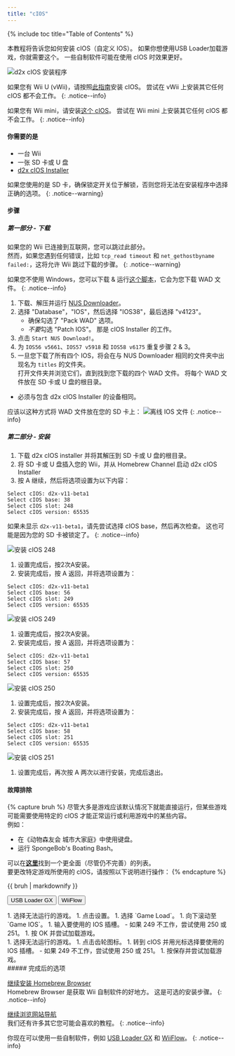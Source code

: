 ```yaml
---
title: "cIOS"
---
```


{% include toc title="Table of Contents" %}

本教程将告诉您如何安装 cIOS（自定义 IOS）。 如果你想使用USB Loader加载游戏，你就需要这个。 一些自制软件可能在使用 cIOS 时效果更好。

![d2x cIOS 安装程序](/images/cios/cIOS.png)

如果您有 Wii U (vWii)，请按照[此指南](https://wiiu.hacks.guide/#/vwii-modding)安装 cIOS。 尝试在 vWii 上安装其它任何 cIOS 都不会工作。
{: .notice--info}

如果您有 Wii mini，请安装[这个 cIOS](cios-mini)。 尝试在 Wii mini 上安装其它任何 cIOS 都不会工作。
{: .notice--info}

#### 你需要的是

- 一台 Wii
- 一张 SD 卡或 U 盘
- [d2x cIOS Installer](/assets/files/d2x-cios-installer.zip)

如果您使用的是 SD 卡，确保锁定开关位于解锁，否则您将无法在安装程序中选择正确的选项。
{: .notice--warning}

#### 步骤

##### 第一部分 - 下载

如果您的 Wii 已连接到互联网，您可以跳过此部分。 <br/> 然而，如果您遇到任何错误，比如 `tcp_read timeout` 和 `net_gethostbyname failed:`，这将允许 Wii 跳过下载的步骤。
{: .notice--warning}

如果您不使用 Windows，您可以下载 & 运行[这个脚本](/assets/files/d2x_offline_ios.sh)，它会为您下载 WAD 文件。
{: .notice--info}

1. 下载、解压并运行 [NUS Downloader](https://github.com/WiiDatabase/nusdownloader/releases/latest/download/NUSD-Mod-NUS-Fix.zip)。
1. 选择 "Database"，"IOS"，然后选择 "IOS38"，最后选择 "v4123"。
   - 确保勾选了 "Pack WAD" 选项。
   - *不要*勾选 "Patch IOS"。 那是 cIOS Installer 的工作。
1. 点击 `Start NUS Download!`。
1. 为 `IOS56 v5661`、`IOS57 v5918` 和 `IOS58 v6175` 重复步骤 2 & 3。
1. 一旦您下载了所有四个 IOS，将会在与 NUS Downloader 相同的文件夹中出现名为 `titles` 的文件夹。 <br/> 打开文件夹并浏览它们，直到找到您下载的四个 WAD 文件。 将每个 WAD 文件放在 SD 卡或 U 盘的根目录。
  - 必须与包含 d2x cIOS Installer 的设备相同。

应该以这种方式将 WAD 文件放在您的 SD 卡上： ![离线 IOS 文件](/images/cios/d2x_offline_ios.png)
{: .notice--info}
##### 第二部分 - 安装

1. 下载 d2x cIOS installer 并将其解压到 SD 卡或 U 盘的根目录。
1. 将 SD 卡或 U 盘插入您的 Wii，并从 Homebrew Channel 启动 d2x cIOS Installer
1. 按 A 继续，然后将选项设置为以下内容：

```
Select cIOS: d2x-v11-beta1
Select cIOS base: 38
Select cIOS slot: 248
Select cIOS version: 65535
```

如果未显示 `d2x-v11-beta1`，请先尝试选择 cIOS base，然后再次检查。 这也可能是因为您的 SD 卡被锁定了。
{: .notice--info}

![安装 cIOS 248](/images/cios/d2x_v11_248.png)

1. 设置完成后，按2次A安装。
1. 安装完成后，按 A 返回，并将选项设置为：

```
Select cIOS: d2x-v11-beta1
Select cIOS base: 56
Select cIOS slot: 249
Select cIOS version: 65535
```

![安装 cIOS 249](/images/cios/d2x_v11_249.png)

1. 设置完成后，按2次A安装。
1. 安装完成后，按 A 返回，并将选项设置为：

```
Select cIOS: d2x-v11-beta1
Select cIOS base: 57
Select cIOS slot: 250
Select cIOS version: 65535
```

![安装 cIOS 250](/images/cios/d2x_v11_250.png)

1. 设置完成后，按2次A安装。
1. 安装完成后，按 A 返回，并将选项设置为：

```
Select cIOS: d2x-v11-beta1
Select cIOS base: 58
Select cIOS slot: 251
Select cIOS version: 65535
```

![安装 cIOS 251](/images/cios/d2x_v11_251.png)

1. 设置完成后，再次按 A 两次以进行安装，完成后退出。

#### 故障排除

{% capture bruh %}
尽管大多是游戏应该默认情况下就能直接运行，但某些游戏可能需要使用特定的 cIOS 才能正常运行或利用游戏中的某些内容。<br> 例如：

- 在《动物森友会 城市大家庭》中使用键盘。
- 运行 SpongeBob's Boating Bash。

可以在[**这里**](https://wiki.gbatemp.net/wiki/Wii_cIOS_base_Compatibility_List)找到一个更全面（尽管仍不完善）的列表。<br> 要更改特定游戏所使用的 cIOS，请按照以下说明进行操作：
{% endcapture %}

<div class="notice--warning">{{ bruh | markdownify }}</div>

<button class="tablinks btn btn--large btn--primary" id="defaultOpen" onclick="openTab(event, 'usbloadergx')">USB Loader GX</button>
<button class="tablinks btn btn--large btn--info" onclick="openTab(event, 'wiiflow')">WiiFlow</button>

<div id="usbloadergx" class="blanktabcontent" markdown="1">
1. 选择无法运行的游戏。
1. 点击设置。
1. 选择 `Game Load`。
1. 向下滚动至 `Game IOS`。
1. 输入要使用的 IOS 插槽。
    - 如果 249 不工作，尝试使用 250 或 251。
1. 按 OK 并尝试加载游戏。
</div>
<div id="wiiflow" class="blanktabcontent" markdown="1">
1. 选择无法运行的游戏。
1. 点击齿轮图标。
1. 转到 cIOS 并用光标选择要使用的 IOS 插槽。
    - 如果 249 不工作，尝试使用 250 或 251。
1. 按保存并尝试加载游戏。
</div>
##### 完成后的选项

[继续安装 Homebrew Browser](hbb)<br> Homebrew Browser 是获取 Wii 自制软件的好地方。 这是可选的安装步骤。
{: .notice--info}

[继续浏览网站导航](site-navigation)<br> 我们还有许多其它您可能会喜欢的教程。
{: .notice--info}

你现在可以使用一些自制软件，例如 [USB Loader GX](usbloadergx) 和 [WiiFlow](wiiflow)。
{: .notice--info}

<script>
    let tabcontent = document.getElementsByClassName("blanktabcontent");
    let tablinks = document.getElementsByClassName("tablinks");

    function openTab(evt, tabName) {
        let element;

        for (element of tabcontent) {
            element.style.display = "none";
        }

        for (element of tablinks) {
            element.className = element.className.replace("btn--primary", "btn--info");
            if (!element.className.includes('btn--info'))
                element.className += " btn--info";
        }

        document.getElementById(tabName).style.display = "block";
        evt.currentTarget.className = evt.currentTarget.className.replace("btn--info", "btn--primary");
    }

    // Get the element with id="defaultOpen" and click on it
    document.getElementById("defaultOpen").click();
</script>
